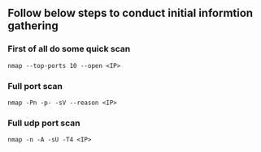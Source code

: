
## Follow below steps to conduct initial informtion gathering

### First of all do some quick scan
```
nmap --top-ports 10 --open <IP>
```
### Full port scan 
```
nmap -Pn -p- -sV --reason <IP>
```

### Full udp port scan
```
nmap -n -A -sU -T4 <IP>
```
